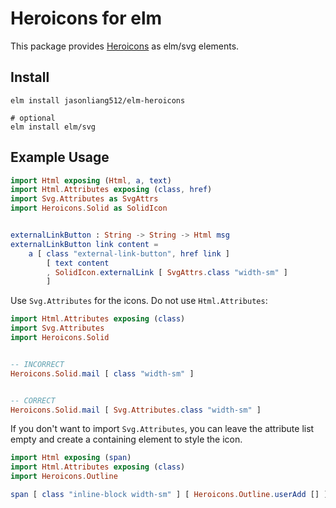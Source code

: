 # Heroicons for elm

This package provides [Heroicons](https://github.com/refactoringui/heroicons) as
elm/svg elements.

## Install

```
elm install jasonliang512/elm-heroicons

# optional
elm install elm/svg
```

## Example Usage

```elm
import Html exposing (Html, a, text)
import Html.Attributes exposing (class, href)
import Svg.Attributes as SvgAttrs
import Heroicons.Solid as SolidIcon


externalLinkButton : String -> String -> Html msg
externalLinkButton link content =
    a [ class "external-link-button", href link ]
        [ text content
        , SolidIcon.externalLink [ SvgAttrs.class "width-sm" ]
        ]
```

Use `Svg.Attributes` for the icons. Do not use `Html.Attributes`:

```elm
import Html.Attributes exposing (class)
import Svg.Attributes
import Heroicons.Solid


-- INCORRECT
Heroicons.Solid.mail [ class "width-sm" ]


-- CORRECT
Heroicons.Solid.mail [ Svg.Attributes.class "width-sm" ]
```

If you don't want to import `Svg.Attributes`, you can leave the attribute list
empty and create a containing element to style the icon.

```elm
import Html exposing (span)
import Html.Attributes exposing (class)
import Heroicons.Outline

span [ class "inline-block width-sm" ] [ Heroicons.Outline.userAdd [] ]
```
